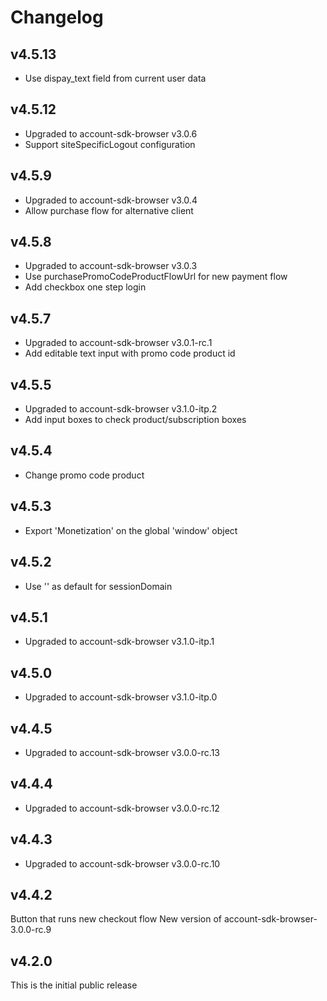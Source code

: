 # Changelog

## v4.5.13
* Use dispay_text field from current user data

## v4.5.12

* Upgraded to account-sdk-browser v3.0.6
* Support siteSpecificLogout configuration

## v4.5.9

* Upgraded to account-sdk-browser v3.0.4
* Allow purchase flow for alternative client

## v4.5.8

* Upgraded to account-sdk-browser v3.0.3
* Use purchasePromoCodeProductFlowUrl for new payment flow
* Add checkbox one step login

## v4.5.7

* Upgraded to account-sdk-browser v3.0.1-rc.1
* Add editable text input with promo code product id

## v4.5.5

* Upgraded to account-sdk-browser v3.1.0-itp.2
* Add input boxes to check product/subscription boxes

## v4.5.4

* Change promo code product

## v4.5.3

* Export 'Monetization' on the global 'window' object

## v4.5.2

* Use '' as default for sessionDomain

## v4.5.1

* Upgraded to account-sdk-browser v3.1.0-itp.1

## v4.5.0

* Upgraded to account-sdk-browser v3.1.0-itp.0

## v4.4.5

* Upgraded to account-sdk-browser v3.0.0-rc.13

## v4.4.4

* Upgraded to account-sdk-browser v3.0.0-rc.12

## v4.4.3

* Upgraded to account-sdk-browser v3.0.0-rc.10

## v4.4.2
Button that runs new checkout flow
New version of account-sdk-browser- 3.0.0-rc.9

## v4.2.0

This is the initial public release
